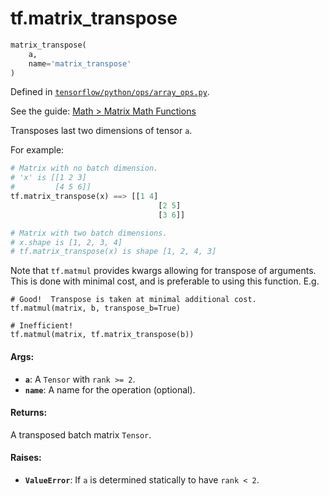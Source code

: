 <div itemscope itemtype="http://developers.google.com/ReferenceObject">
<meta itemprop="name" content="tf.matrix_transpose" />
</div>

# tf.matrix_transpose

``` python
matrix_transpose(
    a,
    name='matrix_transpose'
)
```



Defined in [`tensorflow/python/ops/array_ops.py`](https://www.tensorflow.org/code/tensorflow/python/ops/array_ops.py).

See the guide: [Math > Matrix Math Functions](../../../api_guides/python/math_ops.md#Matrix_Math_Functions)

Transposes last two dimensions of tensor `a`.

For example:

```python
# Matrix with no batch dimension.
# 'x' is [[1 2 3]
#         [4 5 6]]
tf.matrix_transpose(x) ==> [[1 4]
                                 [2 5]
                                 [3 6]]

# Matrix with two batch dimensions.
# x.shape is [1, 2, 3, 4]
# tf.matrix_transpose(x) is shape [1, 2, 4, 3]
```

Note that `tf.matmul` provides kwargs allowing for transpose of arguments.
This is done with minimal cost, and is preferable to using this function. E.g.

```
# Good!  Transpose is taken at minimal additional cost.
tf.matmul(matrix, b, transpose_b=True)

# Inefficient!
tf.matmul(matrix, tf.matrix_transpose(b))
```

#### Args:

* <b>`a`</b>: A `Tensor` with `rank >= 2`.
* <b>`name`</b>: A name for the operation (optional).


#### Returns:

  A transposed batch matrix `Tensor`.


#### Raises:

* <b>`ValueError`</b>:  If `a` is determined statically to have `rank < 2`.